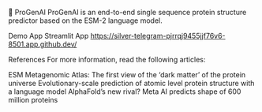 🎈 ProGenAI
ProGenAI is an end-to-end single sequence protein structure predictor based on the ESM-2 language model.

Demo App
Streamlit App
https://silver-telegram-pjrrqj9455jjf76v6-8501.app.github.dev/

References
For more information, read the following articles:

ESM Metagenomic Atlas: The first view of the ‘dark matter’ of the protein universe
Evolutionary-scale prediction of atomic level protein structure with a language model
AlphaFold’s new rival? Meta AI predicts shape of 600 million proteins
